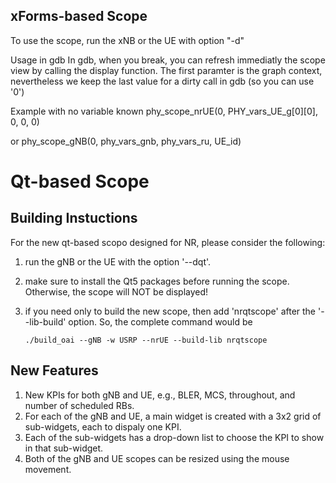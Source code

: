 ## xForms-based Scope
To use the scope, run the xNB or the UE with option "-d"

Usage in gdb
In gdb, when you break, you can refresh immediatly the scope view by calling the display function.
The first paramter is the graph context, nevertheless we keep the last value for a dirty call in gdb (so you can use '0')

Example with no variable known
phy_scope_nrUE(0, PHY_vars_UE_g[0][0], 0, 0, 0)

or
phy_scope_gNB(0, phy_vars_gnb, phy_vars_ru, UE_id)

# Qt-based Scope
## Building Instuctions
For the new qt-based scopo designed for NR, please consider the following:

1. run the gNB or the UE with the option '--dqt'. 
2. make sure to install the Qt5 packages before running the scope. Otherwise, the scope will NOT be displayed!
3. if you need only to build the new scope, then add 'nrqtscope' after the '--lib-build' option. So, the complete
   command would be

   ```
   ./build_oai --gNB -w USRP --nrUE --build-lib nrqtscope
   ```

## New Features
1. New KPIs for both gNB and UE, e.g., BLER, MCS, throughout, and number of scheduled RBs.
2. For each of the gNB and UE, a main widget is created with a 3x2 grid of sub-widgets, each to dispaly one KPI.
3. Each of the sub-widgets has a drop-down list to choose the KPI to show in that sub-widget.
4. Both of the gNB and UE scopes can be resized using the mouse movement.